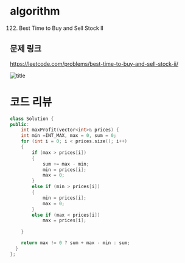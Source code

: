 # algorithm
122. Best Time to Buy and Sell Stock II

## 문제 링크  
https://leetcode.com/problems/best-time-to-buy-and-sell-stock-ii/

![title](https://github.com/jungmin3834/algorithm/blob/master/image/best-time-to-buy-and-sell-stock-ii.JPG)

# 코드 리뷰 
```cpp
class Solution {
public:
    int maxProfit(vector<int>& prices) {
    int min =INT_MAX, max = 0, sum = 0;
	for (int i = 0; i < prices.size(); i++)
	{
        if (max > prices[i])
		{
			sum += max - min;
			min = prices[i];
			max = 0;
		}
		else if (min > prices[i])
		{
			min = prices[i];
			max = 0;
		}
        else if (max < prices[i])
			max = prices[i];
		
	}

	return max != 0 ? sum + max - min : sum;
  }
};
```
